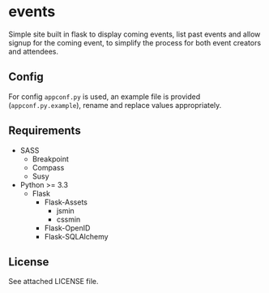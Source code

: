 events
======

Simple site built in flask to display coming events, list past events and allow signup for the coming event, to simplify the process for both event creators and attendees.

Config
---------------
For config `appconf.py` is used, an example file is provided (`appconf.py.example`), rename and replace values appropriately.

Requirements
---------------
* SASS
  * Breakpoint
  * Compass
  * Susy
* Python >= 3.3
  * Flask
	* Flask-Assets
      * jsmin
	  * cssmin
    * Flask-OpenID
    * Flask-SQLAlchemy

License
---------------
See attached LICENSE file.
